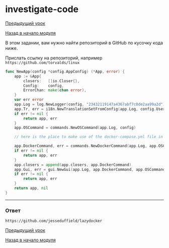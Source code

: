 # investigate-code

[Предыдущий урок](../forgot/README.md)

[Назад в начало модуля](../README.md)

В этом задании, вам нужно найти репозиторий в GitHub по кусочку кода ниже.

Прислать ссылку на репозиторий, например `https://github.com/torvalds/linux`

```go
func NewApp(config *config.AppConfig) (*App, error) {
	app := &App{
		closers:   []io.Closer{},
		Config:    config,
		ErrorChan: make(chan error),
	}
	var err error
	app.Log = log.NewLogger(config, "23432119147a4367abf7c0de2aa99a2d")
	app.Tr, err = i18n.NewTranslationSetFromConfig(app.Log, config.UserConfig.Gui.Language)
	if err != nil {
		return app, err
	}
	app.OSCommand = commands.NewOSCommand(app.Log, config)

	// here is the place to make use of the docker-compose.yml file in the current directory

	app.DockerCommand, err = commands.NewDockerCommand(app.Log, app.OSCommand, app.Tr, app.Config, app.ErrorChan)
	if err != nil {
		return app, err
	}
	app.closers = append(app.closers, app.DockerCommand)
	app.Gui, err = gui.NewGui(app.Log, app.DockerCommand, app.OSCommand, app.Tr, config, app.ErrorChan)
	if err != nil {
		return app, err
	}
	return app, nil
}
```

---

### Ответ

```
https://github.com/jesseduffield/lazydocker
```

[Предыдущий урок](../forgot/README.md)

[Назад в начало модуля](../README.md)
